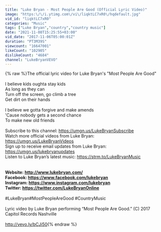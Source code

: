 ```yaml
---
title: "Luke Bryan - Most People Are Good (Official Lyric Video)"
image: "https:\/\/i.ytimg.com\/vi\/liqktLC7xR0\/hqdefault.jpg"
vid_id: "liqktLC7xR0"
categories: "Music"
tags: ["Luke Bryan","country","country music"]
date: "2021-11-08T15:25:55+03:00"
vid_date: "2017-11-06T05:00:01Z"
duration: "PT3M39S"
viewcount: "16647001"
likeCount: "102905"
dislikeCount: "4684"
channel: "LukeBryanVEVO"
---
```

{% raw %}The official lyric video for Luke Bryan's &quot;Most People Are Good&quot;<br /><br />I believe kids oughta stay kids<br />As long as they can<br />Turn off the screen, go climb a tree<br />Get dirt on their hands<br /><br />I believe we gotta forgive and make amends<br />'Cause nobody gets a second chance<br />To make new old friends<br /><br />Subscribe to this channel: <a rel="nofollow" target="blank" href="https://umgn.us/LukeBryanSubscribe​">https://umgn.us/LukeBryanSubscribe​</a><br />Watch more official videos from Luke Bryan: <a rel="nofollow" target="blank" href="https://umgn.us/LukeBryanVideos​">https://umgn.us/LukeBryanVideos​</a><br />Sign up to receive email updates from Luke Bryan: <a rel="nofollow" target="blank" href="https://umgn.us/lukebryanupdates​">https://umgn.us/lukebryanupdates​</a> <br />Listen to Luke Bryan’s latest music: <a rel="nofollow" target="blank" href="https://strm.to/LukeBryanMusic​">https://strm.to/LukeBryanMusic​</a><br /><br />******************************************<br />Website: <a rel="nofollow" target="blank" href="http://www.lukebryan.com/​">http://www.lukebryan.com/​</a><br />Facebook: <a rel="nofollow" target="blank" href="https://www.facebook.com/lukebryan​">https://www.facebook.com/lukebryan​</a><br />Instagram: <a rel="nofollow" target="blank" href="https://www.instagram.com/lukebryan​">https://www.instagram.com/lukebryan​</a><br />Twitter: <a rel="nofollow" target="blank" href="https://twitter.com/LukeBryanOnline​">https://twitter.com/LukeBryanOnline​</a><br />******************************************<br />#LukeBryan​ #MostPeopleAreGood #CountryMusic<br /><br />Lyric video by Luke Bryan performing “Most People Are Good.” (C) 2017 Capitol Records Nashville<br /><br /><a rel="nofollow" target="blank" href="http://vevo.ly/bCJi50">http://vevo.ly/bCJi50</a>{% endraw %}
